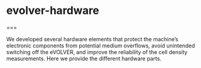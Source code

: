 # evolver-hardware
===

We developed several hardware elements that protect the machine’s electronic components from potential medium overflows, avoid unintended switching off the eVOLVER, and improve the reliability of the cell density measurements. Here we provide the different hardware parts.